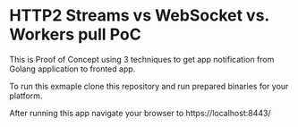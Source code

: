 # HTTP2 Streams vs WebSocket vs. Workers pull PoC #

This is Proof of Concept using 3 techniques to get app notification from Golang application to fronted app.

To run this exmaple clone this repository and run prepared binaries for your platform.

After running this app navigate your browser to https://localhost:8443/
